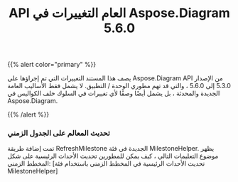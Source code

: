 ﻿---
title: API العام التغييرات في Aspose.Diagram 5.6.0
type: docs
weight: 40
url: /ar/java/public-api-changes-in-aspose-diagram-5-6-0/
---
{{% alert color="primary" %}} 

يصف هذا المستند التغييرات التي تم إجراؤها على Aspose.Diagram API من الإصدار 5.3.0 إلى 5.6.0 ، والتي قد تهم مطوري الوحدة / التطبيق. لا يشمل فقط الأساليب العامة الجديدة والمحدثة ، بل يشمل أيضًا وصفًا لأي تغييرات في السلوك خلف الكواليس في Aspose.Diagram.

{{% /alert %}} 
### **تحديث المعالم على الجدول الزمني**
تمت إضافة طريقة RefreshMilestone الجديدة في فئة MilestoneHelper. يظهر موضوع التعليمات التالي ، كيف يمكن للمطورين تحديث الأحداث الرئيسية على شكل المخطط الزمني: [تحديث الأحداث الرئيسية في المخطط الزمني باستخدام فئة MilestoneHelper]